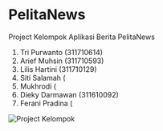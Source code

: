 # PelitaNews
Project Kelompok Aplikasi Berita PelitaNews
1. Tri Purwanto (311710614)
2. Arief Muhsin (311710593)
3. Lilis Hartini (311710129)
4. Siti Salamah (
5. Mukhrodi (
6. Dieky Darmawan (311610092)
7. Ferani Pradina (


![Project Kelompok](https://user-images.githubusercontent.com/58332069/87114876-e8d1bb80-c29b-11ea-96d0-3c5138513502.jpg)
